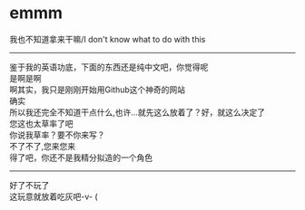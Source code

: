 # emmm
我也不知道拿来干嘛/I don't know what to do with this
___
鉴于我的英语功底，下面的东西还是纯中文吧，你觉得呢  
是啊是啊  
啊其实，我只是刚刚开始用Github这个神奇的网站  
确实  
所以我还完全不知道干点什么,也许...就先这么放着了？好，就这么决定了  
您这也太草率了吧  
你说我草率？要不你来写？  
不了不了,您来您来  
得了吧，你还不是我精分拟造的一个角色  
___
好了不玩了  
这玩意就放着吃灰吧-v- (
